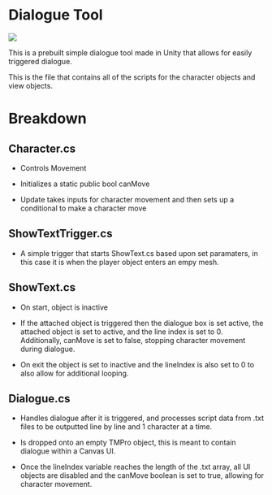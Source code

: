 # Dialogue Tool

![](https://media.giphy.com/media/x9r5MXlsqJZB611n57/giphy.gif)

This is a prebuilt simple dialogue tool made in Unity that allows for easily triggered dialogue.

This is the file that contains all of the scripts for the character objects and view objects.

# Breakdown

## Character.cs

- Controls Movement

- Initializes a static public bool canMove

- Update takes inputs for character movement and then sets up a conditional to make a character move

## ShowTextTrigger.cs

- A simple trigger that starts ShowText.cs based upon set paramaters, in this case it is when the player object enters an empy mesh.

## ShowText.cs

- On start, object is inactive

- If the attached object is triggered then the dialogue box is set active, the attached object is set to active, and the line index is set to 0. Additionally, canMove is set to false, stopping character movement during dialogue.

- On exit the object is set to inactive and the lineIndex is also set to 0 to also allow for additional looping.

## Dialogue.cs

- Handles dialogue after it is triggered, and processes script data from .txt files to be outputted line by line and 1 character at a time.

- Is dropped onto an empty TMPro object, this is meant to contain dialogue within a Canvas UI.

- Once the lineIndex variable reaches the length of the .txt array, all UI objects are disabled and the canMove boolean is set to true, allowing for character movement.
